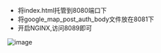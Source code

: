 - 将index.html托管到8080端口下
- 将google_map_post_auth_body文件放在8081下
- 开启NGINX,访问8089即可

![image](https://user-images.githubusercontent.com/20126997/93326816-00a15f00-f84c-11ea-9bff-84a4d68567a1.png)
